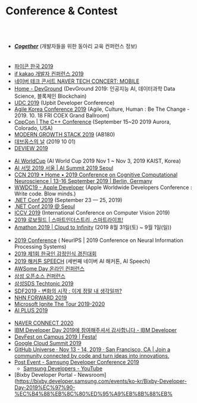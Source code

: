 Conference & Contest
==========


 <br/><br/>


- [___Cogether___](https://cogether.kr/) (개발자들을 위한 동아리 교육 컨퍼런스 정보)
 <br/><br/><br/>
- [파이콘 한국 2019](https://www.pycon.kr/)
- [if kakao 개발자 컨퍼런스 2019](https://if.kakao.com/)
- [네이버 테크 콘서트 NAVER TECH CONCERT: MOBILE](http://techcon.naver.com/) 
- [Home - DevGround](http://devground.hanbit.co.kr/) (DevGround 2019: 인공지능 AI, 데이터과학 Data Science, 블록체인 Blockchain)
- [UDC 2019](https://udc.upbit.com/) (Upbit Developer Conference)  
- [Agile Korea Conference 2019](https://agilekorea.kr/index.html) (Agile, Culture, Human : Be The Change - 2019. 10. 18 FRI
COEX Grand Ballroom)
- [CppCon | The C++ Conference](https://cppcon.org/) (September 15~20 2019 Aurora, Colorado, USA)
- [MODERN GROWTH STACK 2019](https://mgs-2019.splashthat.com/) (AB180)
- [데브옵스의 날](https://devopsday.devopskorea.org/) (2019 10 01)
- [DEVIEW 2019](https://deview.kr/2019)  <br/><br/>
- [AI WorldCup](http://aiworldcup.org/) (AI World Cup 2019 Nov 1 ~ Nov 3, 2019 KAIST, Korea)
- [AI 서밋 2019 서울 | AI Summit 2019 Seoul](https://aisummit.co.kr/)
- [CCN 2019 • Home • 2019 Conference on Cognitive Computational Neuroscience | 13-16 September 2019 | Berlin, Germany](https://ccneuro.org/2019/)
- [WWDC19 - Apple Developer](https://developer.apple.com/wwdc19/) (Apple Worldwide Developers Conference : Write code. Blow minds.)
- [.NET Conf 2019](https://www.dotnetconf.net/) (September 23 — 25, 2019)
- [.NET Conf 2019 @ Seoul](https://www.notion.so/NET-Conf-2019-Seoul-6976d31cccb14a82ad582673ce9f3009)
- [ICCV 2019](http://iccv2019.thecvf.com/) (International Conference on Computer Vision 2019)
- [2019 로보월드 | 스마트인더스트리, 스마트라이프!](http://www.robotworld.or.kr/wp/)
- [Amathon 2019 | Cloud to Infinity](https://amathon.ga/) (2019 8월 31일(토) ~ 9월 1일(일))  <br/><br/>
- [2019 Conference](https://www.nips.cc/) ( NeurIPS | 2019 Conference on Neural Information Processing Systems)
- [2019 제1회 한국인 감정인식 경진대회](https://sites.google.com/view/kerc2019/home?authuser=0)
- [2019 해커톤 SPEECH](https://campaign.naver.com/aihackathon_speech/) (세번째 네이버 AI 해커톤, AI Speech)
- [AWSome Day 온라인 컨퍼런스 ](https://aws.amazon.com/ko/events/awsome-day/awsome-day-online/)
- [삼성 오픈소스 컨퍼런스](https://www.soscon.net/)
- [삼성SDS Techtonic 2019](https://www.samsungsds.com/global/ko/about/event/techtonic2019.html#p)
- [SDF2019 - 변화의 시작 : 이게 정말 내 생각일까?](http://www.sdf.or.kr/2019/?lang=kr)
- [NHN FORWARD 2019](https://forward.nhn.com/)
- [Microsoft Ignite The Tour 2019-2020](https://www.microsoft.com/en-us/ignite-the-tour/)
- [AI PLUS 2019](http://conf.est.ai/2019/)  <br><br>
- [NAVER CONNECT 2020](https://saedu.naver.com/conf2020/intro.nhn)
- [IBM Developer Day 2019에 참여해주셔서 감사합니다 - IBM Developer](https://developer.ibm.com/kr/devday2019/)
- [DevFest on Campus 2019 | Festa!](https://festa.io/events/654)
- [Google Cloud Summit 2019](https://inthecloud.withgoogle.com/summit-sel-19/home.html)
- [GitHub Universe · Nov 13 - 14, 2019 · San Francisco, CA | Join a community connected by code and turn ideas into innovations.](https://githubuniverse.com/)
- [Post Event - Samsung Developer Conference 2019](https://www.samsungdeveloperconference.com/)
    - [Samsung Developers - YouTube](https://www.youtube.com/user/SMInnov8/videos)
- [Bixby Developer Portal - Newsroom](https://bixby.developer.samsung.com/events/ko-kr/Bixby-Developer-Day-2019%EC%97%90-%EC%B4%88%EB%8C%80%ED%95%A9%EB%8B%88%EB%